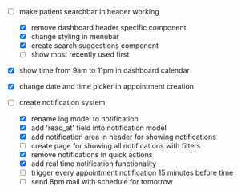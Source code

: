 - [ ] make patient searchbar in header working
    - [x] remove dashboard header specific component
    - [x] change styling in menubar
    - [x] create search suggestions component
    - [ ] show most recently used first

- [x] show time from 9am to 11pm in dashboard calendar

- [x] change date and time picker in appointment creation

- [ ] create notification system
    - [x] rename log model to notification
    - [x] add 'read_at' field into notification model
    - [x] add notification area in header for showing notifications
    - [ ] create page for showing all notifications with filters
    - [x] remove notifications in quick actions
    - [x] add real time notification functionality
    - [ ] trigger every appointment notification 15 minutes before time
    - [ ] send 8pm mail with schedule for tomorrow